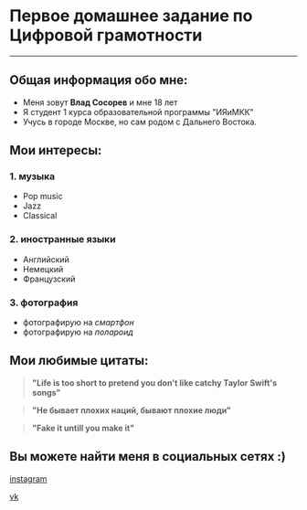 # Первое домашнее задание по Цифровой грамотности
- - -
## Общая информация обо мне:
* Меня зовут **Влад Сосорев** и мне 18 лет
* Я студент 1 курса образовательной программы "ИЯиМКК"
* Учусь в городе Москве, но сам родом с Дальнего Востока.
## Мои интересы:
### 1. музыка
* Pop music
* Jazz
* Classical
### 2. иностранные языки
* Английский
* Немецкий
* Французский
### 3. фотография
* фотографирую на *смартфон*
* фотографирую на *полароид*
## Мои любимые цитаты:
> **"Life is too short to pretend you don't like catchy Taylor Swift's songs"**

> **"Не бывает плохих наций, бывают плохие люди"**

> **"Fake it untill you make it"**
## Вы можете найти меня в социальных сетях :)
[instagram](https://www.instagram.com/bluffingboy/)

[vk](https://vk.com/bluffingboy)





